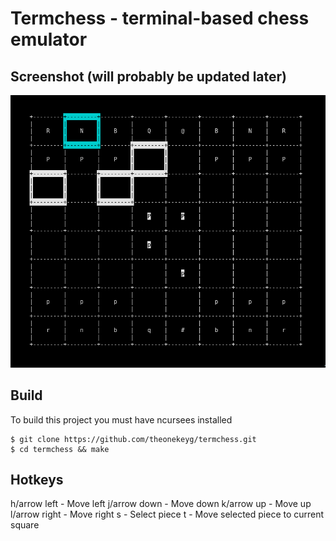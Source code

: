 # Termchess - terminal-based chess emulator

## Screenshot (will probably be updated later)
![](_assets/board.png "Termchess board")

## Build
To build this project you must have ncursees installed

```
$ git clone https://github.com/theonekeyg/termchess.git
$ cd termchess && make
```

## Hotkeys
h/arrow left - Move left
j/arrow down - Move down
k/arrow up - Move up
l/arrow right - Move right
s - Select piece
t - Move selected piece to current square
